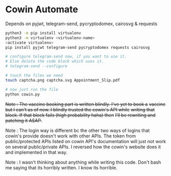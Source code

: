 # Cowin Automate

Depends on pyjwt, telegram-send, pycryptodomex, cairosvg & requests

```sh
python3 -m pip install virtualenv
python3 -m virtualenv <virtualenv-name>
<activate virtualenv>
pip install pyjwt telegram-send pycryptodomex requests cairosvg

# configure telegram-send now, if you want to use it.
# Else delete the code block which uses it.
# telegram-send --configure

# touch the files we need
touch captcha.png captcha.svg Appointment_Slip.pdf

# now just run the file
python cowin.py
```

~~Note : The vaccine booking part is written blindly. I've yet to book a~~
~~vaccine but I can't as of now. I blindly trusted the cowin's API while~~
~~writing that block. If that block fails (high probability haha) then~~
~~I'll be rewriting and patching it ASAP.~~

Note : The login way is different bc the other two ways of logins that
cowin's provide doesn't work with other APIs. The token from
public/protected APIs listed on cowin API's documentation will just not
work on several public/private APIs. I reversed how the cowin's website
does it and implemented in that way.

Note : I wasn't thinking about anything while writing this code. Don't
bash me saying that its horribly written. I know its horrible.
